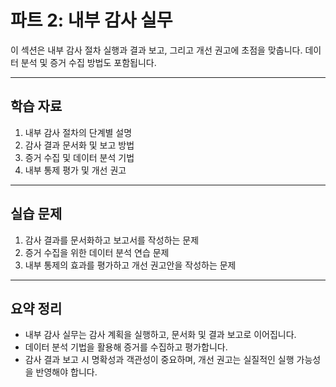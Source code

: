 # 파트 2: 내부 감사 실무

이 섹션은 내부 감사 절차 실행과 결과 보고, 그리고 개선 권고에 초점을 맞춥니다. 데이터 분석 및 증거 수집 방법도 포함됩니다.

---

## 학습 자료

1. 내부 감사 절차의 단계별 설명
2. 감사 결과 문서화 및 보고 방법
3. 증거 수집 및 데이터 분석 기법
4. 내부 통제 평가 및 개선 권고

---

## 실습 문제

1. 감사 결과를 문서화하고 보고서를 작성하는 문제  
2. 증거 수집을 위한 데이터 분석 연습 문제  
3. 내부 통제의 효과를 평가하고 개선 권고안을 작성하는 문제  

---

## 요약 정리

- 내부 감사 실무는 감사 계획을 실행하고, 문서화 및 결과 보고로 이어집니다.
- 데이터 분석 기법을 활용해 증거를 수집하고 평가합니다.
- 감사 결과 보고 시 명확성과 객관성이 중요하며, 개선 권고는 실질적인 실행 가능성을 반영해야 합니다.
